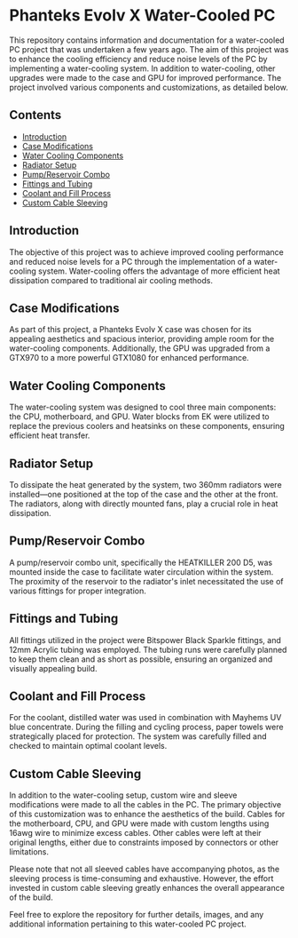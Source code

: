 # Phanteks Evolv X Water-Cooled PC

This repository contains information and documentation for a water-cooled PC project that was undertaken a few years ago. The aim of this project was to enhance the cooling efficiency and reduce noise levels of the PC by implementing a water-cooling system. In addition to water-cooling, other upgrades were made to the case and GPU for improved performance. The project involved various components and customizations, as detailed below.

## Contents

- [Introduction](#introduction)
- [Case Modifications](#case-modifications)
- [Water Cooling Components](#water-cooling-components)
- [Radiator Setup](#radiator-setup)
- [Pump/Reservoir Combo](#pumpreservoir-combo)
- [Fittings and Tubing](#fittings-and-tubing)
- [Coolant and Fill Process](#coolant-and-fill-process)
- [Custom Cable Sleeving](#custom-cable-sleeving)

## Introduction

The objective of this project was to achieve improved cooling performance and reduced noise levels for a PC through the implementation of a water-cooling system. Water-cooling offers the advantage of more efficient heat dissipation compared to traditional air cooling methods.

## Case Modifications

As part of this project, a Phanteks Evolv X case was chosen for its appealing aesthetics and spacious interior, providing ample room for the water-cooling components. Additionally, the GPU was upgraded from a GTX970 to a more powerful GTX1080 for enhanced performance.

## Water Cooling Components

The water-cooling system was designed to cool three main components: the CPU, motherboard, and GPU. Water blocks from EK were utilized to replace the previous coolers and heatsinks on these components, ensuring efficient heat transfer.

## Radiator Setup

To dissipate the heat generated by the system, two 360mm radiators were installed—one positioned at the top of the case and the other at the front. The radiators, along with directly mounted fans, play a crucial role in heat dissipation.

## Pump/Reservoir Combo

A pump/reservoir combo unit, specifically the HEATKILLER 200 D5, was mounted inside the case to facilitate water circulation within the system. The proximity of the reservoir to the radiator's inlet necessitated the use of various fittings for proper integration.

## Fittings and Tubing

All fittings utilized in the project were Bitspower Black Sparkle fittings, and 12mm Acrylic tubing was employed. The tubing runs were carefully planned to keep them clean and as short as possible, ensuring an organized and visually appealing build.

## Coolant and Fill Process

For the coolant, distilled water was used in combination with Mayhems UV blue concentrate. During the filling and cycling process, paper towels were strategically placed for protection. The system was carefully filled and checked to maintain optimal coolant levels.

## Custom Cable Sleeving

In addition to the water-cooling setup, custom wire and sleeve modifications were made to all the cables in the PC. The primary objective of this customization was to enhance the aesthetics of the build. Cables for the motherboard, CPU, and GPU were made with custom lengths using 16awg wire to minimize excess cables. Other cables were left at their original lengths, either due to constraints imposed by connectors or other limitations.

Please note that not all sleeved cables have accompanying photos, as the sleeving process is time-consuming and exhaustive. However, the effort invested in custom cable sleeving greatly enhances the overall appearance of the build.

Feel free to explore the repository for further details, images, and any additional information pertaining to this water-cooled PC project.
